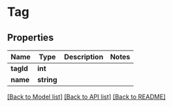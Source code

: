 # Tag

## Properties
Name | Type | Description | Notes
------------ | ------------- | ------------- | -------------
**tagId** | **int** |  | 
**name** | **string** |  | 

[[Back to Model list]](../README.md#documentation-for-models) [[Back to API list]](../README.md#documentation-for-api-endpoints) [[Back to README]](../README.md)


